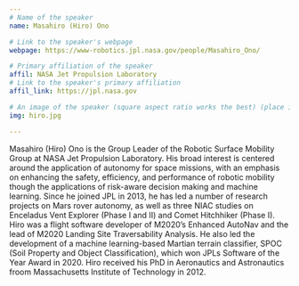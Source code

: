 ```yaml
---
# Name of the speaker
name: Masahiro (Hiro) Ono

# Link to the speaker's webpage
webpage: https://www-robotics.jpl.nasa.gov/people/Masahiro_Ono/

# Primary affiliation of the speaker
affil: NASA Jet Propulsion Laboratory
# Link to the speaker's primary affiliation
affil_link: https://jpl.nasa.gov

# An image of the speaker (square aspect ratio works the best) (place in the `assets/img/speakers` directory)
img: hiro.jpg

---
```


<!-- Whatever you write below will show up as the speaker's bio -->

Masahiro (Hiro) Ono is the Group Leader of the Robotic Surface Mobility Group at NASA Jet Propulsion Laboratory. His broad interest is centered around the application of autonomy for space missions, with an emphasis on enhancing the safety, efficiency, and performance of robotic mobility though the applications of risk-aware decision making and machine learning. Since he joined JPL in 2013, he has led a number of research projects on Mars rover autonomy, as well as three NIAC studies on Enceladus Vent Explorer (Phase I and II) and Comet Hitchhiker (Phase I). Hiro was a flight software developer of M2020’s Enhanced AutoNav and the lead of M2020 Landing Site Traversability Analysis. He also led the development of a machine learning-based Martian terrain classifier, SPOC (Soil Property and Object Classification), which won JPLs Software of the Year Award in 2020. Hiro received his PhD in Aeronautics and Astronautics froom Massachusetts Institute of Technology in 2012.

